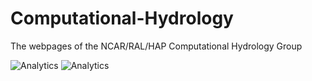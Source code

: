 # Computational-Hydrology
The webpages of the NCAR/RAL/HAP Computational Hydrology Group

![Analytics](https://ga-beacon-hydrology.appspot.com/UA-108421993-6/hydrology/readme)
![Analytics](https://ga-beacon-hydrology.appspot.com/UA-108421993-1/github/readme?pixel)

